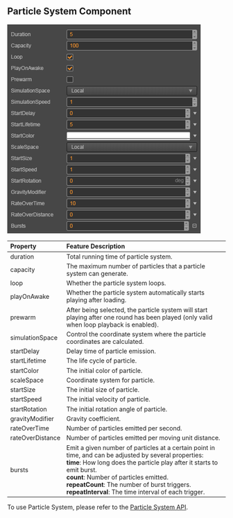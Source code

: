 ## Particle System Component

![main](particle-system/main.png)

| Property | Feature Description |
| :--              | :-- |
| duration         | Total running time of particle system. |
| capacity         | The maximum number of particles that a particle system can generate. |
| loop             | Whether the particle system loops. |
| playOnAwake      | Whether the particle system automatically starts playing after loading. |
| prewarm          | After being selected, the particle system will start playing after one round has been played (only valid when loop playback is enabled). |
| simulationSpace  | Control the coordinate system where the particle coordinates are calculated. |
| startDelay       | Delay time of particle emission. |
| startLifetime    | The life cycle of particle. |
| startColor       | The initial color of particle. |
| scaleSpace       | Coordinate system for particle.  |scaling<br>**Local**: Scaling based on local coordinate system.<br> **World**: Scaling based on world coordinate system.<br>**Custom**: Custom scaling, which is not affected by the **scale** of the node. |
| startSize        | The initial size of particle. |
| startSpeed       | The initial velocity of particle. |
| startRotation    | The initial rotation angle of particle. |
| gravityModifier  | Gravity coefficient. |
| rateOverTime     | Number of particles emitted per second. |
| rateOverDistance | Number of particles emitted per moving unit distance. |
| bursts | Emit a given number of particles at a certain point in time, and can be adjusted by several properties:<br>**time**: How long does the particle play after it starts to emit burst.<br>**count**: Number of particles emitted.<br>**repeatCount**: The number of burst triggers.<br>**repeatInterval**: The time interval of each trigger. |

To use Particle System, please refer to the [Particle System API](https://docs.cocos.com/creator/3.0/api/en/classes/particle.particlesystem.html).
